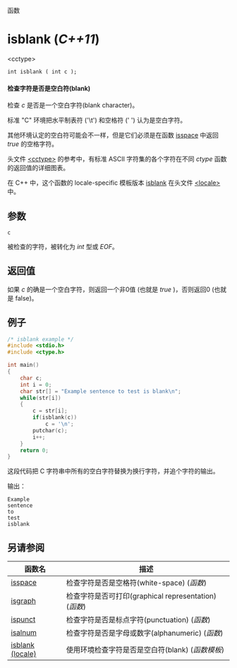 函数

# isblank (_C++11_)

&lt;cctype&gt;

`int isblank ( int c );`

#### 检查字符是否是空白符(blank)

检查 _c_ 是否是一个空白字符(blank character)。

标准 "C" 环境把水平制表符 ('\t') 和空格符 (' ') 认为是空白字符。

其他环境认定的空白符可能会不一样，但是它们必须是在函数 [isspace](isspace.md) 中返回 _true_ 的空格字符。

头文件 [&lt;cctype&gt;](README.md) 的参考中，有标准 ASCII 字符集的各个字符在不同 _ctype_ 函数的返回值的详细图表。

在 C++ 中，这个函数的 locale-specific 模板版本 [isblank](../../Other/locale/isblank.md) 在头文件 [&lt;locale&gt;](../../Other/locale/README.md)中。


## 参数

`c`

被检查的字符，被转化为 _int_ 型或 _EOF_。


## 返回值

如果 _c_ 的确是一个空白字符，则返回一个非0值 (也就是 _true_ )，否则返回0 (也就是 false)。

## 例子

```cpp
/* isblank example */
#include <stdio.h>
#include <ctype.h>

int main()
{
	char c;
	int i = 0;
	char str[] = "Example sentence to test is blank\n";
	while(str[i])
	{
		c = str[i];
		if(isblank(c))
			c = '\n';
		putchar(c);
		i++;
	}
	return 0;
}
```
这段代码把 C 字符串中所有的空白字符替换为换行字符，并追个字符的输出。

输出：  
```
Example
sentence
to
test
isblank
```


## 另请参阅

函数名                | 描述
--------------------- | ----------------------------------------------------------------------------
[isspace](isspace.md) | 检查字符是否是空格符(white-space) (_函数_)
[isgraph](isgraph.md) | 检查字符是否可打印(graphical representation) (_函数_)
[ispunct](ispunct.md) | 检查字符是否是标点字符(punctuation) (_函数_)
[isalnum](isalnum.md) | 检查字符是否是字母或数字(alphanumeric) (_函数_)
[isblank (locale)](../../Other/locale/isblank.md) | 使用环境检查字符是否是空白符(blank) (_函数模板_)
